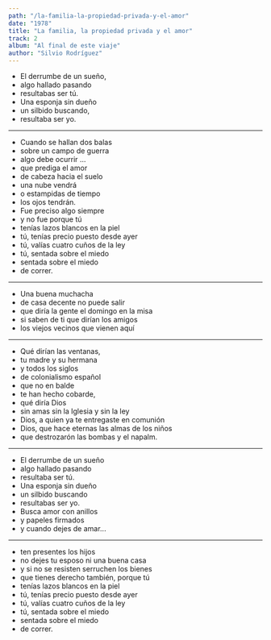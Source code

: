 ```yaml
---
path: "/la-familia-la-propiedad-privada-y-el-amor"
date: "1978"
title: "La familia, la propiedad privada y el amor"
track: 2
album: "Al final de este viaje"
author: "Silvio Rodríguez"
---
```


- El derrumbe de un sueño,
- algo hallado pasando
- resultabas ser tú.
- Una esponja sin dueño
- un silbido buscando,
- resultaba ser yo.

---

- Cuando se hallan dos balas
- sobre un campo de guerra
- algo debe ocurrir ...
- que prediga el amor
- de cabeza hacia el suelo
- una nube vendrá
- o estampidas de tiempo
- los ojos tendrán.
- Fue preciso algo siempre
- y no fue porque tú
- tenías lazos blancos en la piel
- tú, tenías precio puesto desde ayer
- tú, valías cuatro cuños de la ley
- tú, sentada sobre el miedo
- sentada sobre el miedo
- de correr.

---

- Una buena muchacha
- de casa decente no puede salir
- que diría la gente el domingo en la misa
- si saben de ti que dirían los amigos
- los viejos vecinos que vienen aquí

---

- Qué dirían las ventanas,
- tu madre y su hermana
- y todos los siglos
- de colonialismo español
- que no en balde
- te han hecho cobarde,
- qué diría Dios
- sin amas sin la Iglesia y sin la ley
- Dios, a quien ya te entregaste en comunión
- Dios, que hace eternas las almas de los niños
- que destrozarón las bombas y el napalm.

---

- El derrumbe de un sueño
- algo hallado pasando
- resultaba ser tú.
- Una esponja sin dueño
- un silbido buscando
- resultabas ser yo.
- Busca amor con anillos
- y papeles firmados
- y cuando dejes de amar...

---

- ten presentes los hijos
- no dejes tu esposo ni una buena casa
- y si no se resisten serruchen los bienes
- que tienes derecho también, porque tú
- tenías lazos blancos en la piel
- tú, tenías precio puesto desde ayer
- tú, valías cuatro cuños de la ley
- tú, sentada sobre el miedo
- sentada sobre el miedo
- de correr.

